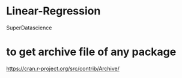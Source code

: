 # Linear-Regression

SuperDatascience

# to get archive file of any package
https://cran.r-project.org/src/contrib/Archive/ 
